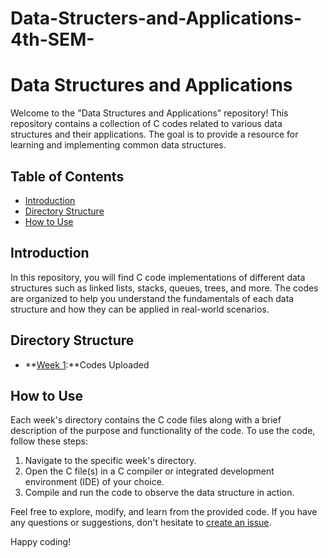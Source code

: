 # Data-Structers-and-Applications-4th-SEM-
# Data Structures and Applications

Welcome to the "Data Structures and Applications" repository! This repository contains a collection of C codes related to various data structures and their applications. The goal is to provide a resource for learning and implementing common data structures.

## Table of Contents
- [Introduction](#introduction)
- [Directory Structure](#directory-structure)
- [How to Use](#how-to-use)

## Introduction
In this repository, you will find C code implementations of different data structures such as linked lists, stacks, queues, trees, and more. The codes are organized to help you understand the fundamentals of each data structure and how they can be applied in real-world scenarios.

## Directory Structure
- **[Week 1](https://github.com/JyotiradhityaBK/Data-Structers-and-Applications-4th-SEM-/tree/main/Week%201):**Codes Uploaded

## How to Use
Each week's directory contains the C code files along with a brief description of the purpose and functionality of the code. To use the code, follow these steps:
1. Navigate to the specific week's directory.
2. Open the C file(s) in a C compiler or integrated development environment (IDE) of your choice.
3. Compile and run the code to observe the data structure in action.

Feel free to explore, modify, and learn from the provided code. If you have any questions or suggestions, don't hesitate to [create an issue](../../issues).



Happy coding!
